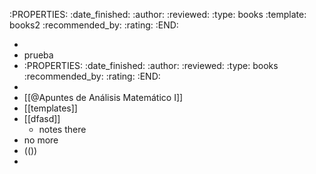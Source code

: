 :PROPERTIES:
:date_finished: 
:author: 
:reviewed: 
:type: books
:template: books2
:recommended_by: 
:rating: 
:END:

-
- prueba
-
  :PROPERTIES:
  :date_finished: 
  :author: 
  :reviewed: 
  :type: books
  :recommended_by: 
  :rating: 
  :END:
-
- [[@Apuntes de Análisis Matemático I]]
- [[templates]]
- [[dfasd]]
	- notes there
- no more
- (())
-